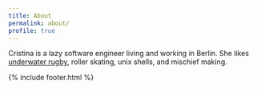 ```yaml
---
title: About
permalink: about/
profile: true
---
```


Cristina is a lazy software engineer living and working in Berlin. She likes [underwater rugby](https://www.uwrtourist.org/), roller skating, unix shells, and mischief making.

{% include footer.html %}
